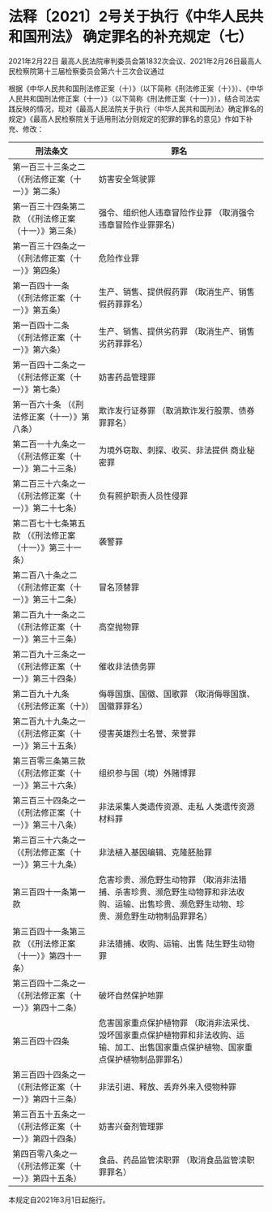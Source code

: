 # 法释〔2021〕2号关于执行《中华人民共和国刑法》 确定罪名的补充规定（七）

2021年2月22日 最高人民法院审判委员会第1832次会议、2021年2月26日最高人民检察院第十三届检察委员会第六十三次会议通过

<!-- INFO END -->

根据《中华人民共和国刑法修正案（十）》（以下简称《刑法修正案（十）》）、《中华人民共和国刑法修正案（十一）》（以下简称《刑法修正案（十一）》），结合司法实践反映的情况，现对《最高人民法院关于执行〈中华人民共和国刑法〉确定罪名的规定》《最高人民检察院关于适用刑法分则规定的犯罪的罪名的意见》作如下补充、修改：

<!-- TABLE -->
| 刑法条文 |罪名 |
|-----|-----|
| 第一百三十三条之二 （《刑法修正案（十一）》第二条） |妨害安全驾驶罪 |
| 第一百三十四条第二款 （《刑法修正案（十一）》第三条） |强令、组织他人违章冒险作业罪 （取消强令违章冒险作业罪罪名） |
| 第一百三十四条之一 （《刑法修正案（十一）》第四条） |危险作业罪 |
| 第一百四十一条 （《刑法修正案（十一）》第五条） |生产、销售、提供假药罪 （取消生产、销售假药罪罪名） |
| 第一百四十二条 （《刑法修正案（十一）》第六条） |生产、销售、提供劣药罪 （取消生产、销售劣药罪罪名） |
| 第一百四十二条之一 （《刑法修正案（十一）》第七条） |妨害药品管理罪 |
| 第一百六十条 （《刑法修正案（十一）》第八条） |欺诈发行证券罪 （取消欺诈发行股票、债券罪罪名） |
| 第二百一十九条之一 （《刑法修正案（十一）》第二十三条） |为境外窃取、刺探、收买、非法提供 商业秘密罪 |
| 第二百三十六条之一 （《刑法修正案（十一）》第二十七条） |负有照护职责人员性侵罪 |
| 第二百七十七条第五款 （《刑法修正案（十一）》第三十一条） |袭警罪 |
| 第二百八十条之二 （《刑法修正案（十一）》第三十二条） |冒名顶替罪 |
| 第二百九十一条之二 （《刑法修正案（十一）》第三十三条） |高空抛物罪 |
| 第二百九十三条之一 （《刑法修正案（十一）》第三十四条） |催收非法债务罪 |
| 第二百九十九条 （《刑法修正案（十》） |侮辱国旗、国徽、国歌罪 （取消侮辱国旗、国徽罪罪名） |
| 第二百九十九条之一 （《刑法修正案（十一）》第三十五条） |侵害英雄烈士名誉、荣誉罪 |
| 第三百零三条第三款 （《刑法修正案（十一）》第三十六条） |组织参与国（境）外赌博罪 |
| 第三百三十四条之一 （《刑法修正案（十一）》第三十八条） |非法采集人类遗传资源、走私 人类遗传资源材料罪 |
| 第三百三十六条之一 （《刑法修正案（十一）》第三十九条） |非法植入基因编辑、克隆胚胎罪 |
| 第三百四十一条第一款 |危害珍贵、濒危野生动物罪 （取消非法猎捕、杀害珍贵、濒危野生动物罪和非法收购、运输、出售珍贵、濒危野生动物、珍贵、濒危野生动物制品罪罪名） |
| 第三百四十一条第三款 （《刑法修正案（十一）》第四十一条） |非法猎捕、收购、运输、出售 陆生野生动物罪 |
| 第三百四十二条之一 （《刑法修正案（十一）》第四十二条） |破坏自然保护地罪 |
| 第三百四十四条 |危害国家重点保护植物罪 （取消非法采伐、毁坏国家重点保护植物罪和非法收购、运输、加工、出售国家重点保护植物、国家重点保护植物制品罪罪名） |
| 第三百四十四条之一 （《刑法修正案（十一）》第四十三条） |非法引进、释放、丢弃外来入侵物种罪 |
| 第三百五十五条之一 （《刑法修正案（十一）》第四十四条） |妨害兴奋剂管理罪 |
| 第四百零八条之一 （《刑法修正案（十一）》第四十五条） |食品、药品监管渎职罪 （取消食品监管渎职罪罪名） |
<!-- TABLE END -->

本规定自2021年3月1日起施行。

